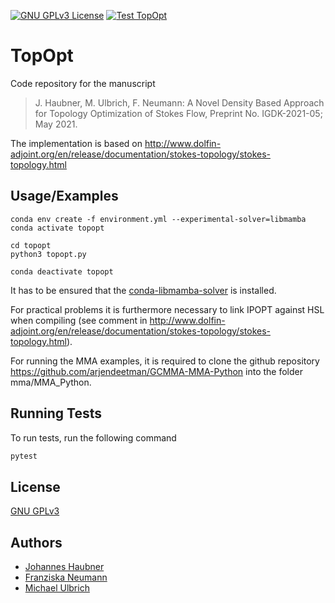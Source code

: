 [![GNU GPLv3 License](https://img.shields.io/badge/license-GNU_GPLv3-green?style=plastic)](https://choosealicense.com/licenses/gpl-3.0/)
[![Test TopOpt](https://github.com/JohannesHaubner/TopOpt/actions/workflows/test-TopOpt.yml/badge.svg?style=plastic)](https://github.com/JohannesHaubner/TopOpt/actions/workflows/test-TopOpt.yml)

# TopOpt 

Code repository for the manuscript

>J. Haubner, M. Ulbrich, F. Neumann: A Novel Density Based Approach for Topology Optimization of Stokes Flow, Preprint No. IGDK-2021-05; May 2021. 

The implementation is based on 
http://www.dolfin-adjoint.org/en/release/documentation/stokes-topology/stokes-topology.html

## Usage/Examples

```
conda env create -f environment.yml --experimental-solver=libmamba
conda activate topopt

cd topopt
python3 topopt.py

conda deactivate topopt
```

It has to be ensured that the [conda-libmamba-solver](https://github.com/conda-incubator/conda-libmamba-solver) is installed.

For practical problems it is furthermore necessary to link IPOPT against HSL when compiling (see comment in http://www.dolfin-adjoint.org/en/release/documentation/stokes-topology/stokes-topology.html).

For running the MMA examples, it is required to clone the github repository https://github.com/arjendeetman/GCMMA-MMA-Python into the folder mma/MMA_Python.

## Running Tests

To run tests, run the following command

```bash
pytest
```
## License

[GNU GPLv3](https://choosealicense.com/licenses/gpl-3.0/)

## Authors
- [Johannes Haubner](https://www.github.com/JohannesHaubner)
- [Franziska Neumann](https://www.mos.ed.tum.de/ftm/personen/mitarbeiter/franziska-neumann-msc/)
- [Michael Ulbrich](https://www-m1.ma.tum.de/bin/view/Lehrstuhl/MichaelUlbrich)
